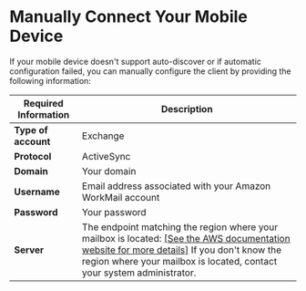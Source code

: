 # Manually Connect Your Mobile Device<a name="manually_connect_device"></a>

If your mobile device doesn't support auto\-discover or if automatic configuration failed, you can manually configure the client by providing the following information:


| Required Information | Description | 
| --- | --- | 
|  **Type of account**  |  Exchange  | 
|  **Protocol**  |  ActiveSync  | 
|  **Domain**  |  Your domain  | 
|  **Username**  |  Email address associated with your Amazon WorkMail account  | 
|  **Password**  |  Your password  | 
|  **Server**  |  The endpoint matching the region where your mailbox is located: [\[See the AWS documentation website for more details\]](http://docs.aws.amazon.com/workmail/latest/userguide/manually_connect_device.html)  If you don't know the region where your mailbox is located, contact your system administrator\.   | 